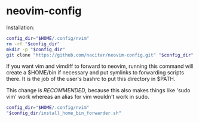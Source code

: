 # neovim-config

Installation:
```bash
config_dir="$HOME/.config/nvim"
rm -rf "$config_dir"
mkdir -p "$config_dir"
git clone "https://github.com/nacitar/neovim-config.git" "$config_dir"
```

If you want vim and vimdiff to forward to neovim, running this command will
create a $HOME/bin if necessary and put symlinks to forwarding scripts there.
It is the job of the user's bashrc to put this directory in $PATH.

This change is *RECOMMENDED*, because this also makes things like 'sudo vim'
work whereas an alias for vim wouldn't work in sudo.
```bash
config_dir="$HOME/.config/nvim"
"$config_dir/install_home_bin_forwarder.sh"
